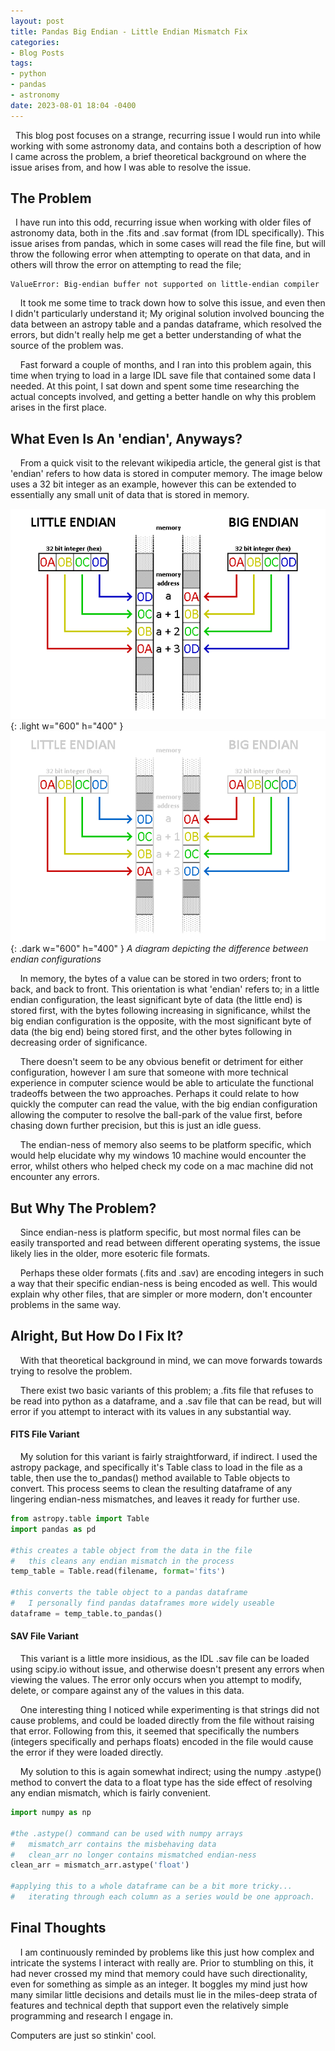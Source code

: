 ```yaml
---
layout: post
title: Pandas Big Endian - Little Endian Mismatch Fix
categories:
- Blog Posts
tags:
- python
- pandas
- astronomy
date: 2023-08-01 18:04 -0400
---
```


  This blog post focuses on a strange, recurring issue I would run into while working with some astronomy data, and contains both a description of how I came across the problem, a brief theoretical background on where the issue arises from, and how I was able to resolve the issue.

## The Problem

  I have run into this odd, recurring issue when working with older files of astronomy data, both in the .fits and .sav format (from IDL specifically). This issue arises from pandas, which in some cases will read the file fine, but will throw the following error when attempting to operate on that data, and in others will throw the error on attempting to read the file;

```
ValueError: Big-endian buffer not supported on little-endian compiler
```

    It took me some time to track down how to solve this issue, and even then I didn't particularly understand it; My original solution involved bouncing the data between an astropy table and a pandas dataframe, which resolved the errors, but didn't really help me get a better understanding of what the source of the problem was.

    Fast forward a couple of months, and I ran into this problem again, this time when trying to load in a large IDL save file that contained some data I needed. At this point, I sat down and spent some time researching the actual concepts involved, and getting a better handle on why this problem arises in the first place.

## What Even Is An 'endian', Anyways?

    From a quick visit to the relevant wikipedia article, the general gist is that 'endian' refers to how data is stored in computer memory. The image below uses a 32 bit integer as an example, however this can be extended to essentially any small unit of data that is stored in memory.

![Light mode only](/assets/img/endian/endian-light.png){: .light w="600" h="400" }
![Dark mode only](/assets/img/endian/endian-dark.png){: .dark w="600" h="400" }
_A diagram depicting the difference between endian configurations_

    In memory, the bytes of a value can be stored in two orders; front to back, and back to front. This orientation is what 'endian' refers to; in a little endian configuration, the least significant byte of data (the little end) is stored first, with the bytes following increasing in significance, whilst the big endian configuration is the opposite, with the most significant byte of data (the big end) being stored first, and the other bytes following in decreasing order of significance.

    There doesn't seem to be any obvious benefit or detriment for either configuration, however I am sure that someone with more technical experience in computer science would be able to articulate the functional tradeoffs between the two approaches. Perhaps it could relate to how quickly the computer can read the value, with the big endian configuration allowing the computer to resolve the ball-park of the value first, before chasing down further precision, but this is just an idle guess.

    The endian-ness of memory also seems to be platform specific, which would help elucidate why my windows 10 machine would encounter the error, whilst others who helped check my code on a mac machine did not encounter any errors.

## But Why The Problem?

    Since endian-ness is platform specific, but most normal files can be easily transported and read between different operating systems, the issue likely lies in the older, more esoteric file formats.

    Perhaps these older formats (.fits and .sav) are encoding integers in such a way that their specific endian-ness is being encoded as well. This would explain why other files, that are simpler or more modern, don't encounter problems in the same way.

## Alright, But How Do I Fix It?

    With that theoretical background in mind, we can move forwards towards trying to resolve the problem.

    There exist two basic variants of this problem; a .fits file that refuses to be read into python as a dataframe, and a .sav file that can be read, but will error if you attempt to interact with its values in any substantial way.

#### FITS File Variant

    My solution for this variant is fairly straightforward, if indirect. I used the astropy package, and specifically it's Table class to load in the file as a table, then use the to_pandas() method available to Table objects to convert. This process seems to clean the resulting dataframe of any lingering endian-ness mismatches, and leaves it ready for further use.

```python
from astropy.table import Table
import pandas as pd

#this creates a table object from the data in the file
#   this cleans any endian mismatch in the process
temp_table = Table.read(filename, format='fits')

#this converts the table object to a pandas dataframe
#   I personally find pandas dataframes more widely useable
dataframe = temp_table.to_pandas()
```

#### SAV File Variant

    This variant is a little more insidious, as the IDL .sav file can be loaded using scipy.io without issue, and otherwise doesn't present any errors when viewing the values. The error only occurs when you attempt to modify, delete, or compare against any of the values in this data.

    One interesting thing I noticed while experimenting is that strings did not cause problems, and could be loaded directly from the file without raising that error. Following from this, it seemed that specifically the numbers (integers specifically and perhaps floats) encoded in the file would cause the error if they were loaded directly.

    My solution to this is again somewhat indirect; using the numpy .astype() method to convert the data to a float type has the side effect of resolving any endian mismatch, which is fairly convenient.

```python
import numpy as np

#the .astype() command can be used with numpy arrays
#   mismatch_arr contains the misbehaving data
#   clean_arr no longer contains mismatched endian-ness
clean_arr = mismatch_arr.astype('float')

#applying this to a whole dataframe can be a bit more tricky...
#   iterating through each column as a series would be one approach.
```

## Final Thoughts

    I am continuously reminded by problems like this just how complex and intricate the systems I interact with really are. Prior to stumbling on this, it had never crossed my mind that memory could have such directionality, even for something as simple as an integer. It boggles my mind just how many similar little decisions and details must lie in the miles-deep strata of features and technical depth that support even the relatively simple programming and research I engage in.

Computers are just so stinkin' cool.
